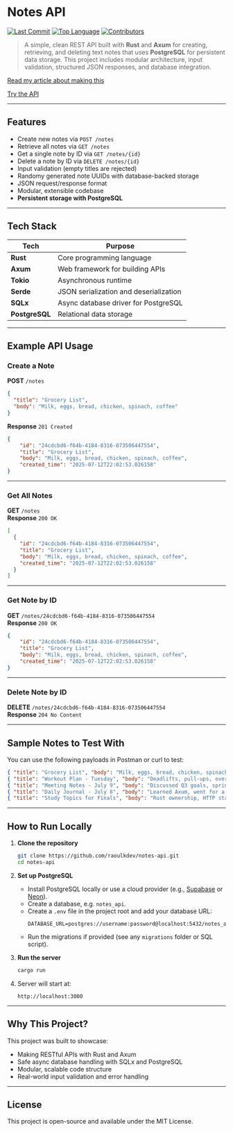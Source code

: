 # Notes API
[![Last Commit](https://img.shields.io/github/last-commit/raoulkdev/notes-api?style=flat&logo=git)](https://github.com/raoulkdev/notes-api/commits)
[![Top Language](https://img.shields.io/github/languages/top/raoulkdev/notes-api?style=flat&logo=c%2B%2B)](https://github.com/raoulkdev/notes-api)
[![Contributors](https://img.shields.io/github/contributors/raoulkdev/notes-api?style=flat&logo=github)](https://github.com/raoulkdev/notes-api/graphs/contributors)

> A simple, clean REST API built with **Rust** and **Axum** for creating, retrieving, and deleting text notes that uses **PostgreSQL** for persistent data storage. This project includes modular architecture, input validation, structured JSON responses, and database integration.

[Read my article about making this](https://medium.com/@nkumba/building-a-clean-notes-api-in-rust-using-axum-0bd888578c81)

[Try the API](https://notes-api-wfeh.onrender.com/notes)

---

## Features

- Create new notes via `POST /notes`
- Retrieve all notes via `GET /notes`
- Get a single note by ID via `GET /notes/{id}`
- Delete a note by ID via `DELETE /notes/{id}`
- Input validation (empty titles are rejected)
- Randomy generated note UUIDs with database-backed storage
- JSON request/response format
- Modular, extensible codebase
- **Persistent storage with PostgreSQL**

---

## Tech Stack

| Tech             | Purpose                                     |
|------------------|---------------------------------------------|
| **Rust**         | Core programming language                   |
| **Axum**         | Web framework for building APIs             |
| **Tokio**        | Asynchronous runtime                        |
| **Serde**        | JSON serialization and deserialization      |
| **SQLx**         | Async database driver for PostgreSQL        |
| **PostgreSQL**   | Relational data storage                     |

---

## Example API Usage

### Create a Note

**POST** `/notes`  
```json
{
  "title": "Grocery List",
  "body": "Milk, eggs, bread, chicken, spinach, coffee"
}
```

**Response** `201 Created`  
```json
{
    "id": "24cdcbd6-f64b-4184-8316-073506447554",
    "title": "Grocery List",
    "body": "Milk, eggs, bread, chicken, spinach, coffee",
    "created_time": "2025-07-12T22:02:53.026158"
}
```

---

### Get All Notes

**GET** `/notes`  
**Response** `200 OK`  
```json
[
  {
    "id": "24cdcbd6-f64b-4184-8316-073506447554",
    "title": "Grocery List",
    "body": "Milk, eggs, bread, chicken, spinach, coffee",
    "created_time": "2025-07-12T22:02:53.026158"
  }
]
```

---

### Get Note by ID

**GET** `/notes/24cdcbd6-f64b-4184-8316-073506447554`  
**Response** `200 OK`  
```json
{
    "id": "24cdcbd6-f64b-4184-8316-073506447554",
    "title": "Grocery List",
    "body": "Milk, eggs, bread, chicken, spinach, coffee",
    "created_time": "2025-07-12T22:02:53.026158"
}
```

---

### Delete Note by ID

**DELETE** `/notes/24cdcbd6-f64b-4184-8316-073506447554`  
**Response** `204 No Content`

---

## Sample Notes to Test With

You can use the following payloads in Postman or curl to test:

```json
{ "title": "Grocery List", "body": "Milk, eggs, bread, chicken, spinach, coffee." }
{ "title": "Workout Plan - Tuesday", "body": "Deadlifts, pull-ups, overhead press, core work." }
{ "title": "Meeting Notes - July 9", "body": "Discussed Q3 goals, sprint blockers, and deployment plan." }
{ "title": "Daily Journal - July 8", "body": "Learned Axum, went for a walk, felt productive." }
{ "title": "Study Topics for Finals", "body": "Rust ownership, HTTP status codes, SQL joins, async JS." }
```

---

## How to Run Locally

1. **Clone the repository**  
   ```bash
   git clone https://github.com/raoulkdev/notes-api.git
   cd notes-api
   ```

2. **Set up PostgreSQL**  
   - Install PostgreSQL locally or use a cloud provider (e.g., [Supabase](https://supabase.com/) or [Neon](https://neon.tech/)).
   - Create a database, e.g. `notes_api`.
   - Create a `.env` file in the project root and add your database URL:
     ```
     DATABASE_URL=postgres://username:password@localhost:5432/notes_api
     ```
   - Run the migrations if provided (see any `migrations` folder or SQL script).

3. **Run the server**  
   ```bash
   cargo run
   ```

4. Server will start at:  
   ```
   http://localhost:3000
   ```

---

## Why This Project?

This project was built to showcase:
- Making RESTful APIs with Rust and Axum
- Safe async database handling with SQLx and PostgreSQL
- Modular, scalable code structure
- Real-world input validation and error handling

---

## License

This project is open-source and available under the MIT License.
